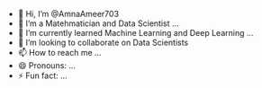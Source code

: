 - 👋 Hi, I’m @AmnaAmeer703
- 👀 I’m a Matehmatician and Data Scientist ...
- 🌱 I’m currently learned Machine Learning and Deep Learning ...
- 💞️ I’m looking to collaborate on Data Scientists
- 📫 How to reach me ...
- 😄 Pronouns: ...
- ⚡ Fun fact: ...

<!---
AmnaAmeer703/AmnaAmeer703 is a ✨ special ✨ repository because its `README.md` (this file) appears on your GitHub profile.
You can click the Preview link to take a look at your changes.
--->
